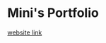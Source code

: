 # Mini's Portfolio
[website link]()
<!-- 
tags

preview img

-----

### Introducing
자기 소개를 위해 리액트를 사용해 만든 포트폴리오입니다. 간단한 소개와 더불어 지금까지 진행한 프로젝트를 쉽게 확인할 수 있습니다.

### Tech Stacks
사용된 기술 리스트는 다음과 같습니다
* React
* 

### Features
* 메인 화면
간단한 소개 & 연락처

* about me
1분 자기소개
좌우명, 내 지향점
취미, 흥미를 가지는 것들

Languages and tools (with icons)
이력(학교)

* 진행한 프로젝트
진행한 플젝을 카드뉴스 형식으로 확인 가능
누르면 상세 페이지로

* More Info
내 블로그, 깃허브 링크 등 상세 정보 -->
